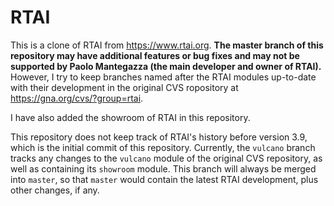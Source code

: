 RTAI
====

This is a clone of RTAI from https://www.rtai.org.  **The master branch of this
repository may have additional features or bug fixes and may not be supported
by Paolo Mantegazza (the main developer and owner of RTAI).**  However, I try
to keep branches named after the RTAI modules up-to-date with their development
in the original CVS ropository at https://gna.org/cvs/?group=rtai.

I have also added the showroom of RTAI in this repository.

This repository does not keep track of RTAI's history before version 3.9, which
is the initial commit of this repository.  Currently, the `vulcano` branch tracks
any changes to the `vulcano` module of the original CVS repository, as well
as containing its `showroom` module.  This branch will always be merged into
`master`, so that `master` would contain the latest RTAI development, plus
other changes, if any.
